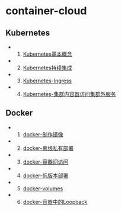 # container-cloud

## Kubernetes

- 1. [Kubernetes基本概念](https://github.com/QingyaFan/container-cloud/blob/master/kubernetes-%E6%A6%82%E5%BF%B5-2018-06-a.md)
- 2. [Kubernetes持续集成](https://github.com/QingyaFan/container-cloud/blob/master/kubernetes-%E6%8C%81%E7%BB%AD%E9%9B%86%E6%88%90-2018-06-c.md)
- 3. [Kubernetes-Ingress](https://github.com/QingyaFan/container-cloud/blob/master/kubernetes-ingress-2018-06-e.md)
- 4. [Kubernetes-集群内容器访问集群外服务](https://github.com/QingyaFan/container-cloud/blob/master/kubernetes-%E9%9B%86%E7%BE%A4%E5%86%85%E5%AE%B9%E5%99%A8%E8%AE%BF%E9%97%AE%E9%9B%86%E7%BE%A4%E5%A4%96%E6%9C%8D%E5%8A%A1-2018-10-a.md)

## Docker

- 1. [docker-制作镜像](https://github.com/QingyaFan/container-cloud/blob/master/docker-%E5%88%B6%E4%BD%9C%E9%95%9C%E5%83%8F-2018-06-b.md)
- 2. [docker-离线私有部署](https://github.com/QingyaFan/container-cloud/blob/master/docker-%E7%A6%BB%E7%BA%BF%E7%A7%81%E6%9C%89%E9%83%A8%E7%BD%B2-2018-06-d.md)
- 3. [docker-容器间访问](https://github.com/QingyaFan/container-cloud/blob/master/docker-%E5%AE%B9%E5%99%A8%E9%97%B4%E8%AE%BF%E9%97%AE.md)
- 4. [docker-低版本部署](https://github.com/QingyaFan/container-cloud/blob/master/docker-%E4%BD%8E%E7%89%88%E6%9C%AC%E9%83%A8%E7%BD%B2-2018-08-f.md)
- 5. [docker-volumes](https://github.com/QingyaFan/container-cloud/blob/master/docker-volumes-2018-09-b.md)
- 6. [docker-容器中的Loopback](https://github.com/QingyaFan/container-cloud/blob/master/docker-%E5%AE%B9%E5%99%A8%E4%B8%AD%E7%9A%84loopback-2018-09-c.md)